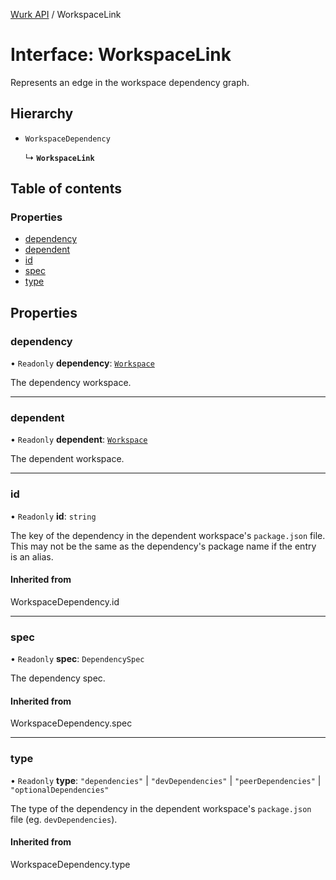 [Wurk API](../README.md) / WorkspaceLink

# Interface: WorkspaceLink

Represents an edge in the workspace dependency graph.

## Hierarchy

- `WorkspaceDependency`

  ↳ **`WorkspaceLink`**

## Table of contents

### Properties

- [dependency](WorkspaceLink.md#dependency)
- [dependent](WorkspaceLink.md#dependent)
- [id](WorkspaceLink.md#id)
- [spec](WorkspaceLink.md#spec)
- [type](WorkspaceLink.md#type)

## Properties

### dependency

• `Readonly` **dependency**: [`Workspace`](../classes/Workspace.md)

The dependency workspace.

___

### dependent

• `Readonly` **dependent**: [`Workspace`](../classes/Workspace.md)

The dependent workspace.

___

### id

• `Readonly` **id**: `string`

The key of the dependency in the dependent workspace's `package.json`
file. This may not be the same as the dependency's package name if the
entry is an alias.

#### Inherited from

WorkspaceDependency.id

___

### spec

• `Readonly` **spec**: `DependencySpec`

The dependency spec.

#### Inherited from

WorkspaceDependency.spec

___

### type

• `Readonly` **type**: ``"dependencies"`` \| ``"devDependencies"`` \| ``"peerDependencies"`` \| ``"optionalDependencies"``

The type of the dependency in the dependent workspace's `package.json`
file (eg. `devDependencies`).

#### Inherited from

WorkspaceDependency.type
